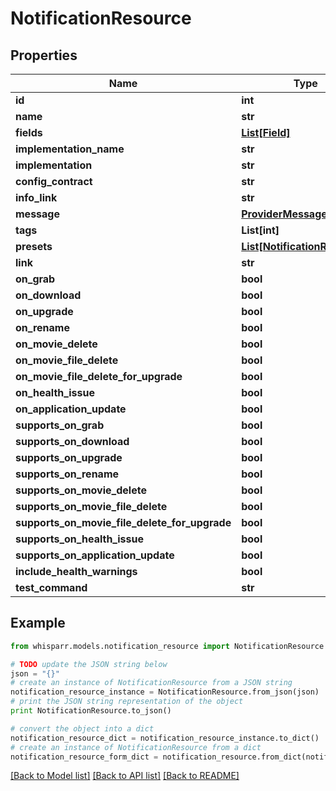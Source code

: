 # NotificationResource


## Properties
Name | Type | Description | Notes
------------ | ------------- | ------------- | -------------
**id** | **int** |  | [optional] 
**name** | **str** |  | [optional] 
**fields** | [**List[Field]**](Field.md) |  | [optional] 
**implementation_name** | **str** |  | [optional] 
**implementation** | **str** |  | [optional] 
**config_contract** | **str** |  | [optional] 
**info_link** | **str** |  | [optional] 
**message** | [**ProviderMessage**](ProviderMessage.md) |  | [optional] 
**tags** | **List[int]** |  | [optional] 
**presets** | [**List[NotificationResource]**](NotificationResource.md) |  | [optional] 
**link** | **str** |  | [optional] 
**on_grab** | **bool** |  | [optional] 
**on_download** | **bool** |  | [optional] 
**on_upgrade** | **bool** |  | [optional] 
**on_rename** | **bool** |  | [optional] 
**on_movie_delete** | **bool** |  | [optional] 
**on_movie_file_delete** | **bool** |  | [optional] 
**on_movie_file_delete_for_upgrade** | **bool** |  | [optional] 
**on_health_issue** | **bool** |  | [optional] 
**on_application_update** | **bool** |  | [optional] 
**supports_on_grab** | **bool** |  | [optional] 
**supports_on_download** | **bool** |  | [optional] 
**supports_on_upgrade** | **bool** |  | [optional] 
**supports_on_rename** | **bool** |  | [optional] 
**supports_on_movie_delete** | **bool** |  | [optional] 
**supports_on_movie_file_delete** | **bool** |  | [optional] 
**supports_on_movie_file_delete_for_upgrade** | **bool** |  | [optional] 
**supports_on_health_issue** | **bool** |  | [optional] 
**supports_on_application_update** | **bool** |  | [optional] 
**include_health_warnings** | **bool** |  | [optional] 
**test_command** | **str** |  | [optional] 

## Example

```python
from whisparr.models.notification_resource import NotificationResource

# TODO update the JSON string below
json = "{}"
# create an instance of NotificationResource from a JSON string
notification_resource_instance = NotificationResource.from_json(json)
# print the JSON string representation of the object
print NotificationResource.to_json()

# convert the object into a dict
notification_resource_dict = notification_resource_instance.to_dict()
# create an instance of NotificationResource from a dict
notification_resource_form_dict = notification_resource.from_dict(notification_resource_dict)
```
[[Back to Model list]](../README.md#documentation-for-models) [[Back to API list]](../README.md#documentation-for-api-endpoints) [[Back to README]](../README.md)


